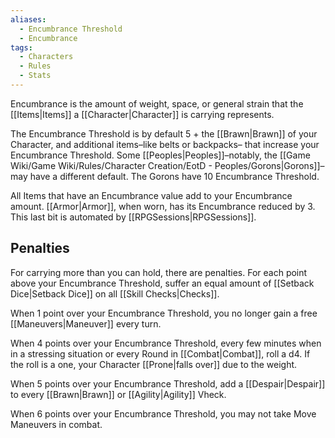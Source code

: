 ```yaml
---
aliases:
  - Encumbrance Threshold
  - Encumbrance
tags:
  - Characters
  - Rules
  - Stats
---
```

Encumbrance is the amount of weight, space, or general strain that the [[Items|Items]] a [[Character|Character]] is carrying represents.

The Encumbrance Threshold is by default 5 + the [[Brawn|Brawn]] of your Character, and additional items–like belts or backpacks– that increase your Encumbrance Threshold. Some [[Peoples|Peoples]]–notably, the [[Game Wiki/Game Wiki/Rules/Character Creation/EotD - Peoples/Gorons|Gorons]]–may have a different default. The Gorons have 10 Encumbrance Threshold.

All Items that have an Encumbrance value add to your Encumbrance amount. [[Armor|Armor]], when worn, has its Encumbrance reduced by 3. This last bit is automated by [[RPGSessions|RPGSessions]].
## Penalties
For carrying more than you can hold, there are penalties. For each point above your Encumbrance Threshold, suffer an equal amount of [[Setback Dice|Setback Dice]] on all [[Skill Checks|Checks]].

When 1 point over your Encumbrance Threshold, you no longer gain a free [[Maneuvers|Maneuver]] every turn.

When 4 points over your Encumbrance Threshold, every few minutes when in a stressing situation or every Round in [[Combat|Combat]], roll a d4. If the roll is a one, your Character [[Prone|falls over]] due to the weight.

When 5 points over your Encumbrance Threshold, add a [[Despair|Despair]] to every [[Brawn|Brawn]] or [[Agility|Agility]] Vheck.

When 6 points over your Encumbrance Threshold, you may not take Move Maneuvers in combat.
